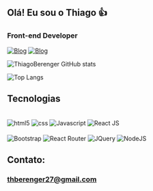 
## Olá! Eu sou o Thiago 👍
### Front-end Developer

[![Blog](https://img.shields.io/badge/LinkedIn-0077B5?style=for-the-badge&logo=linkedin&logoColor=white)](https://www.linkedin.com/in/thiago-berenger/)
[![Blog](https://img.shields.io/badge/Instagram-E4405F?style=for-the-badge&logo=instagram&logoColor=white)](https://www.instagram.com/thiagoberenger/)

![ThiagoBerenger GitHub stats](https://github-readme-stats.vercel.app/api?username=thiagoberenger&show_icons=true&theme=tokyonight)

![Top Langs](https://github-readme-stats.vercel.app/api/top-langs/?username=thiagoberenger&layout=compact)

## Tecnologias

<div style="display: inline-block"><br/>
    <img align="center" alt="html5" src="https://img.shields.io/badge/HTML5-E34F26?style=for-the-badge&logo=html5&logoColor=white">
    <img align="center" alt="css" src="https://img.shields.io/badge/CSS3-1572B6?style=for-the-badge&logo=css3&logoColor=white">
    <img align="center" alt="Javascript" src="https://img.shields.io/badge/JavaScript-F7DF1E?style=for-the-badge&logo=javascript&logoColor=black">
    <img align="center" alt="React JS" src="https://img.shields.io/badge/React-20232A?style=for-the-badge&logo=react&logoColor=61DAFB">
</div>
<div style="display: inline-block"><br/>
    <img align="center" alt="Bootstrap" src="https://img.shields.io/badge/Bootstrap-563D7C?style=for-the-badge&logo=bootstrap&logoColor=white">
    <img align="center" alt="React Router" src="https://img.shields.io/badge/React_Router-CA4245?style=for-the-badge&logo=react-router&logoColor=white">
    <img align="center" alt="JQuery" src="https://img.shields.io/badge/jQuery-0769AD?style=for-the-badge&logo=jquery&logoColor=white">
    <img align="center" alt="NodeJS" src="https://img.shields.io/badge/Node.js-43853D?style=for-the-badge&logo=node.js&logoColor=white">
</div>

## Contato:
### thberenger27@gmail.com



